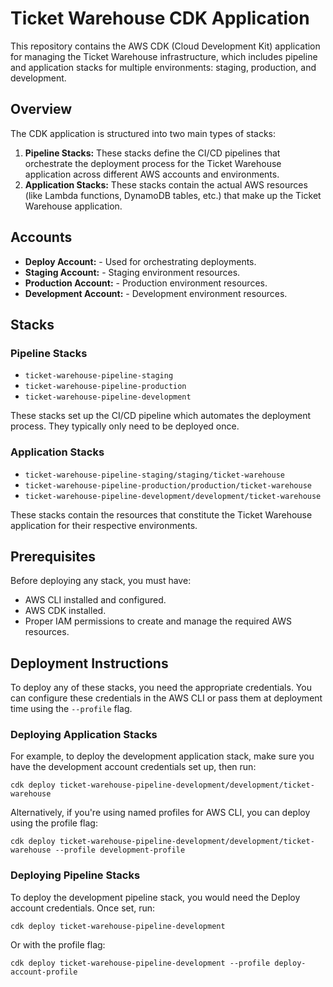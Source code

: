 # Ticket Warehouse CDK Application

This repository contains the AWS CDK (Cloud Development Kit) application for managing the Ticket Warehouse infrastructure, which includes pipeline and application stacks for multiple environments: staging, production, and development.

## Overview

The CDK application is structured into two main types of stacks:

1. **Pipeline Stacks:** These stacks define the CI/CD pipelines that orchestrate the deployment process for the Ticket Warehouse application across different AWS accounts and environments.
2. **Application Stacks:** These stacks contain the actual AWS resources (like Lambda functions, DynamoDB tables, etc.) that make up the Ticket Warehouse application.

## Accounts

- **Deploy Account:** - Used for orchestrating deployments.
- **Staging Account:** - Staging environment resources.
- **Production Account:** - Production environment resources.
- **Development Account:** - Development environment resources.

## Stacks

### Pipeline Stacks

- `ticket-warehouse-pipeline-staging`
- `ticket-warehouse-pipeline-production`
- `ticket-warehouse-pipeline-development`

These stacks set up the CI/CD pipeline which automates the deployment process. They typically only need to be deployed once.

### Application Stacks

- `ticket-warehouse-pipeline-staging/staging/ticket-warehouse`
- `ticket-warehouse-pipeline-production/production/ticket-warehouse`
- `ticket-warehouse-pipeline-development/development/ticket-warehouse`

These stacks contain the resources that constitute the Ticket Warehouse application for their respective environments.

## Prerequisites

Before deploying any stack, you must have:

- AWS CLI installed and configured.
- AWS CDK installed.
- Proper IAM permissions to create and manage the required AWS resources.

## Deployment Instructions

To deploy any of these stacks, you need the appropriate credentials. You can configure these credentials in the AWS CLI or pass them at deployment time using the `--profile` flag.

### Deploying Application Stacks

For example, to deploy the development application stack, make sure you have the development account credentials set up, then run:

```
cdk deploy ticket-warehouse-pipeline-development/development/ticket-warehouse
```

Alternatively, if you're using named profiles for AWS CLI, you can deploy using the profile flag:

```
cdk deploy ticket-warehouse-pipeline-development/development/ticket-warehouse --profile development-profile
```

### Deploying Pipeline Stacks

To deploy the development pipeline stack, you would need the Deploy account credentials. Once set, run:

```
cdk deploy ticket-warehouse-pipeline-development
```

Or with the profile flag:

```
cdk deploy ticket-warehouse-pipeline-development --profile deploy-account-profile
```
